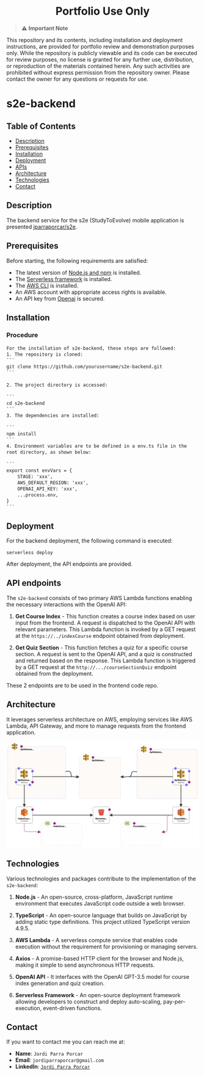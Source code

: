 <h1 align="center">Portfolio Use Only</h1>

> :warning: **Important Note**

This repository and its contents, including installation and deployment instructions, are provided for portfolio review and demonstration purposes only. While the repository is publicly viewable and its code can be executed for review purposes, no license is granted for any further use, distribution, or reproduction of the materials contained herein. Any such activities are prohibited without express permission from the repository owner. Please contact the owner for any questions or requests for use.

# s2e-backend

## Table of Contents
- [Description](#description)
- [Prerequisites](#prerequisites)
- [Installation](#installation)
- [Deployment](#deployment)
- [APIs](#apis)
- [Architecture](#architecture)
- [Technologies](#technologies)
- [Contact](#contact)

## Description

The backend service for the s2e (StudyToEvolve) mobile application is presented [jparraporcar/s2e](https://github.com/jparraporcar/s2e).

## Prerequisites

Before starting, the following requirements are satisfied:
- The latest version of [Node.js and npm](https://nodejs.org/) is installed.
- The [Serverless framework](https://www.serverless.com/framework/docs/getting-started/) is installed.
- The [AWS CLI](https://aws.amazon.com/cli/) is installed.
- An AWS account with appropriate access rights is available.
- An API key from [Openai](https://openai.com/) is secured.

## Installation

### Procedure
    For the installation of s2e-backend, these steps are followed:
    1. The repository is cloned:
    ```
    git clone https://github.com/yourusername/s2e-backend.git
    ```

    2. The project directory is accessed:

    ```
    cd s2e-backend
    ```
    3. The dependencies are installed:

    ```
    npm install
    ```
    4. Environment variables are to be defined in a env.ts file in the root directory, as shown below:

    ```
    export const envVars = {
        STAGE: 'xxx',
        AWS_DEFAULT_REGION: 'xxx',
        OPENAI_API_KEY: 'xxx',
        ...process.env,
    }
    ```

## Deployment

For the backend deployment, the following command is executed:

```
serverless deploy
```

After deployment, the API endpoints are provided.

## API endpoints

The `s2e-backend` consists of two primary AWS Lambda functions enabling the necessary interactions with the OpenAI API:

1. **Get Course Index** - This function creates a course index based on user input from the frontend. A request is dispatched to the OpenAI API with relevant parameters. This Lambda function is invoked by a GET request at the `https://../indexCourse` endpoint obtained from deployment.

2. **Get Quiz Section** - This function fetches a quiz for a specific course section. A request is sent to the OpenAI API, and a quiz is constructed and returned based on the response. This Lambda function is triggered by a GET request at the `http://.../courseSectionQuiz` endpoint obtained from the deployment.

These 2 endpoints are to be used in the frontend code repo.

## Architecture

It leverages serverless architecture on AWS, employing services like AWS Lambda, API Gateway, and more to manage requests from the frontend application.

![Infrastructure Diagram](./diagram.jpg)

## Technologies

Various technologies and packages contribute to the implementation of the `s2e-backend`:

1. **Node.js** - An open-source, cross-platform, JavaScript runtime environment that executes JavaScript code outside a web browser.

2. **TypeScript** - An open-source language that builds on JavaScript by adding static type definitions. This project utilized TypeScript version 4.9.5.

3. **AWS Lambda** - A serverless compute service that enables code execution without the requirement for provisioning or managing servers.

4. **Axios** - A promise-based HTTP client for the browser and Node.js, making it simple to send asynchronous HTTP requests.

5. **OpenAI API** - It interfaces with the OpenAI GPT-3.5 model for course index generation and quiz creation.

6. **Serverless Framework** - An open-source deployment framework allowing developers to construct and deploy auto-scaling, pay-per-execution, event-driven functions.

## Contact

If you want to contact me you can reach me at:

- **Name**: `Jordi Parra Porcar`
- **Email**: `jordiparraporcar@gmail.com`
- **LinkedIn**: [`Jordi Parra Porcar`](https://www.linkedin.com/in/jordiparraporcar/)


